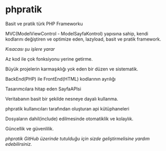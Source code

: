 # phpratik
Basit ve pratik türk PHP Frameworku

MVC(ModelViewControl - ModelSayfaKontrol) yapısına sahip, kendi kodlarını değiştiren ve optimize eden, lazyload, basit ve pratik framework.

*Kısacası şu işlere yarar*

Az kod ile çok fonksiyonu yerine getirme.

Büyük projelerin karmaşıklığı yok eden bir düzen ve sistematik.

BackEnd(PHP) ile FrontEnd(HTML) kodlarının ayrılığı

Tasarımcılara hitap eden SayfaAPIsi

Veritabanın basit bir şekilde nesneye dayalı kullanma.

phpratik kullanıcıları tarafından oluşturan api kütüphaneleri

Dosyaların dahil(include) edilmesinde otomatiklik ve kolaylık.

Güncellik ve güvenlilik.

*phpratik GitHub üzerinde tutulduğu için sizde geliştirmelisine yardım edebilirsiniz.*
